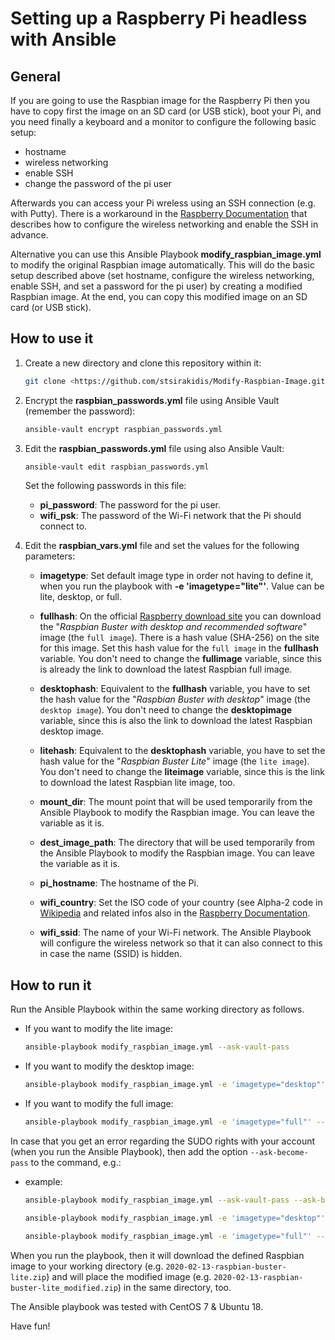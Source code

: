 # Setting up a Raspberry Pi headless with Ansible

## General

If you are going to use the Raspbian image for the Raspberry Pi then you have to copy first the image on an SD card (or USB stick), boot your Pi, and you need finally a keyboard and a monitor to configure the following basic setup:

- hostname
- wireless networking
- enable SSH
- change the password of the pi user

Afterwards you can access your Pi wreless using an SSH connection (e.g. with Putty). There is a workaround in the [Raspberry Documentation](https://www.raspberrypi.org/documentation/configuration/wireless/headless.md) that describes how to configure the wireless networking and enable the SSH in advance.

Alternative you can use this Ansible Playbook **modify_raspbian_image.yml** to modify the original Raspbian image automatically. This will do the basic setup described above (set hostname, configure the wireless networking, enable SSH, and set a password for the pi user) by creating a modified Raspbian image. At the end, you can copy this modified image on an SD card (or USB stick).

## How to use it

1. Create a new directory and clone this repository within it:

   ```bash
   git clone <https://github.com/stsirakidis/Modify-Raspbian-Image.git>
   ```

2. Encrypt the **raspbian_passwords.yml** file using Ansible Vault (remember the password):

   ```bash
   ansible-vault encrypt raspbian_passwords.yml
   ```

3. Edit the **raspbian_passwords.yml** file using also Ansible Vault:

   ```bash
   ansible-vault edit raspbian_passwords.yml
   ```

   Set the following passwords in this file:

   - **pi_password**: The password for the pi user.
   - **wifi_psk**: The password of the Wi-Fi network that the Pi should connect to.

4. Edit the **raspbian_vars.yml** file and set the values for the following parameters:

   - **imagetype**: Set default image type in order not having to define it, when you run the playbook with **-e 'imagetype="lite"'**. Value can be lite, desktop, or full.

   - **fullhash**: On the official [Raspberry download site](https://www.raspberrypi.org/downloads/raspbian/) you can download the "*Raspbian Buster with desktop and recommended software*" image (the `full image`). There is a hash value (SHA-256) on the site for this image. Set this hash value for the `full image` in the **fullhash** variable. You don't need to change the **fullimage** variable, since this is already the link to download the latest Raspbian full image.

   - **desktophash**: Equivalent to the **fullhash** variable, you have to set the hash value for the "*Raspbian Buster with desktop*" image (the `desktop image`). You don't need to change the **desktopimage** variable, since this is also the link to download the latest Raspbian desktop image.

   - **litehash**: Equivalent to the **desktophash** variable, you have to set the hash value for the "*Raspbian Buster Lite*" image (the `lite image`). You don't need to change the **liteimage** variable, since this is the link to download the latest Raspbian lite image, too.

   - **mount_dir**: The mount point that will be used temporarily from the Ansible Playbook to modify the Raspbian image. You can leave the variable as it is.

   - **dest_image_path**: The directory that will be used temporarily from the Ansible Playbook to modify the Raspbian image. You can leave the variable as it is.

   - **pi_hostname**: The hostname of the Pi.

   - **wifi_country**: Set the ISO code of your country (see Alpha-2 code in [Wikipedia](https://en.wikipedia.org/wiki/ISO_3166-1) and related infos also in the [Raspberry Documentation](https://www.raspberrypi.org/documentation/configuration/wireless/wireless-cli.md).

   - **wifi_ssid**: The name of your Wi-Fi network. The Ansible Playbook will configure the wireless network so that it can also connect to this in case the name (SSID) is hidden.

## How to run it

Run the Ansible Playbook within the same working directory as follows.

- If you want to modify the lite image:

   ```bash
   ansible-playbook modify_raspbian_image.yml --ask-vault-pass
   ```

- If you want to modify the desktop image:

   ```bash
   ansible-playbook modify_raspbian_image.yml -e 'imagetype="desktop"' --ask-vault-pass
   ```

- If you want to modify the full image:

   ```bash
   ansible-playbook modify_raspbian_image.yml -e 'imagetype="full"' --ask-vault-pass
   ```

In case that you get an error regarding the SUDO rights with your account (when you run the Ansible Playbook), then add the option `--ask-become-pass` to the command, e.g.:

- example:

   ```bash
   ansible-playbook modify_raspbian_image.yml --ask-vault-pass --ask-become-pass

   ansible-playbook modify_raspbian_image.yml -e 'imagetype="desktop"' --ask-vault-pass --ask-become-pass

   ansible-playbook modify_raspbian_image.yml -e 'imagetype="full"' --ask-vault-pass --ask-become-pass
   ```

When you run the playbook, then it will download the defined Raspbian image to your working directory (e.g. `2020-02-13-raspbian-buster-lite.zip`) and will place the modified image (e.g. `2020-02-13-raspbian-buster-lite_modified.zip`) in the same directory, too.

The Ansible playbook was tested with CentOS 7 & Ubuntu 18.

Have fun!
